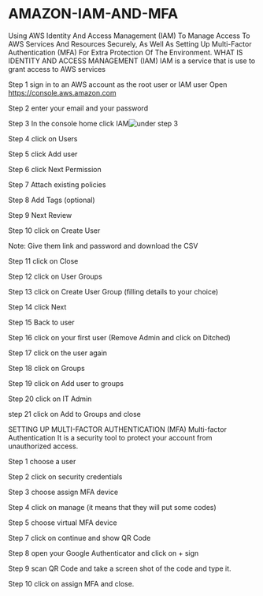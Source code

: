 # AMAZON-IAM-AND-MFA
Using AWS Identity And Access Management (IAM) To Manage Access To AWS Services And Resources Securely, As Well As Setting Up Multi-Factor Authentication (MFA) For Extra Protection Of The Environment.
WHAT IS IDENTITY AND ACCESS MANAGEMENT (IAM)
IAM is a service that is use to grant access to AWS services

Step 1 sign in to an AWS account as the root user or IAM user Open https://console.aws.amazon.com

Step 2 enter your email and your password

Step 3 In the console home click IAM![under step 3](https://user-images.githubusercontent.com/104633983/191880712-a1988a92-050b-4bc7-a704-29040aaa6f71.PNG)

Step 4 click on Users
 
Step 5 click Add user
 
Step 6 click Next Permission

Step 7 Attach existing policies
 

Step 8 Add Tags (optional)

Step 9 Next Review
 
Step 10 click on Create User 

Note: Give them link and password and download the CSV

Step 11 click on Close

Step 12 click on User Groups

Step 13 click on Create User Group (filling details to your choice)
 
Step 14 click Next

Step 15 Back to user

Step 16 click on your first user (Remove Admin and click on Ditched)

Step 17 click on the user again

Step 18 click on Groups

Step 19 click on Add user to groups

Step 20 click on IT Admin

step 21 click on Add to Groups and close

SETTING UP MULTI-FACTOR AUTHENTICATION (MFA)
Multi-factor Authentication
It is a security tool to protect your account from unauthorized access.

Step 1 choose a user

Step 2 click on security credentials

Step 3 choose assign MFA device

Step 4 click on manage (it means that they will put some codes)

Step 5 choose virtual MFA device
 
Step 7 click on continue and show QR Code

Step 8 open your Google Authenticator and click on + sign

Step 9 scan QR Code and take a screen shot of the code and type it.

Step 10 click on assign MFA and close.
 

